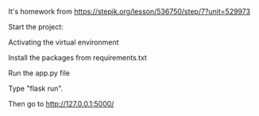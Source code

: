 It's homework from https://stepik.org/lesson/536750/step/7?unit=529973

Start the project:

Activating the virtual environment

Install the packages from requirements.txt 

Run the app.py file

Type "flask run".

Then go to http://127.0.0.1:5000/
